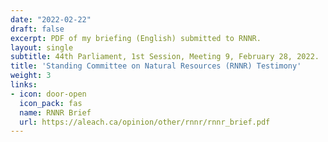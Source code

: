```yaml
---
date: "2022-02-22"
draft: false
excerpt: PDF of my briefing (English) submitted to RNNR.
layout: single
subtitle: 44th Parliament, 1st Session, Meeting 9, February 28, 2022.
title: 'Standing Committee on Natural Resources (RNNR) Testimony'
weight: 3
links:
- icon: door-open
  icon_pack: fas
  name: RNNR Brief
  url: https://aleach.ca/opinion/other/rnnr/rnnr_brief.pdf
---
```

